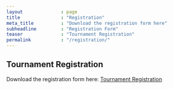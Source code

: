 ```yaml
---
layout              : page
title               : "Registration"
meta_title          : "Download the registration form here"
subheadline         : "Registration Form"
teaser              : "Tournament Registration"
permalink           : "/registration/"
---
```


## Tournament Registration

Download the registration form here: [Tournament Registration](/assets/registration/2017RegistrationForm.pdf)